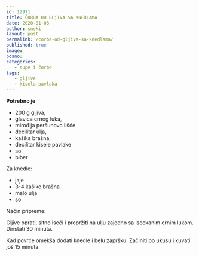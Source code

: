 ```yaml
---
id: 12971
title: ČORBA OD GLjIVA SA KNEDLAMA
date: 2020-01-03
author: sneki
layout: post
permalink: /corba-od-gljiva-sa-knedlama/
published: true
image: 
posno: 
categories:
   - supe i čorbe
tags:
   - gljive
   - kisela pavlaka
---
```

**Potrebno je**:

* 200 g gljiva,
* glavica crnog luka, 
* mirođija peršunovo lišće
* decilitar ulja, 
* kašika brašna,
* decilitar kisele pavlake
* so
* biber

Za knedle:

* jaje
* 3-4 kašike brašna
* malo ulja
* so

Način pripreme:

Gljive oprati, sitno iseći i propržiti na ulju zajedno sa iseckanim crnim lukom. Dinstati 30 minuta. 

Kad povrće omekša dodati knedle i belu zapršku. Začiniti po ukusu i kuvati još 15 minuta.
  

